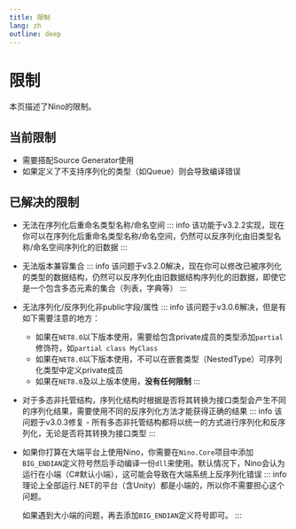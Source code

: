 ```yaml
---
title: 限制
lang: zh
outline: deep
---
```

# 限制
本页描述了Nino的限制。

## 当前限制
- 需要搭配Source Generator使用
- 如果定义了不支持序列化的类型（如Queue）则会导致编译错误

## 已解决的限制
- 无法在序列化后重命名类型名称/命名空间
    ::: info
    该功能于v3.2.2实现，现在你可以在序列化后重命名类型名称/命名空间，仍然可以反序列化由旧类型名称/命名空间序列化的旧数据
    :::
- 无法版本兼容集合
    ::: info
    该问题于v3.2.0解决，现在你可以修改已被序列化的类型的数据结构，仍然可以反序列化由旧数据结构序列化的旧数据，即使它是一个包含多态元素的集合（列表，字典等）
    :::

- 无法序列化/反序列化非public字段/属性
    ::: info
    该问题于v3.0.6解决，但是有如下需要注意的地方：
    - 如果在`NET8.0`以下版本使用，需要给包含private成员的类型添加`partial`修饰符，如`partial class MyClass`
    - 如果在`NET8.0`以下版本使用，不可以在嵌套类型（NestedType）可序列化类型中定义private成员
    - 如果在`NET8.0`及以上版本使用，**没有任何限制**
    :::
- 对于多态非托管结构，序列化结构时根据是否将其转换为接口类型会产生不同的序列化结果，需要使用不同的反序列化方法才能获得正确的结果
    ::: info
    该问题于v3.0.3修复 - 所有多态非托管结构都将以统一的方式进行序列化和反序列化，无论是否将其转换为接口类型
    :::
- 如果你打算在大端平台上使用Nino，你需要在`Nino.Core`项目中添加`BIG_ENDIAN`定义符号然后手动编译一份`dll`来使用。默认情况下，Nino会认为运行在小端（C#默认小端），这可能会导致在大端系统上反序列化错误
    ::: info
    理论上全部运行.NET的平台（含Unity）都是小端的，所以你不需要担心这个问题。

    如果遇到大小端的问题，再去添加`BIG_ENDIAN`定义符号即可。
    :::